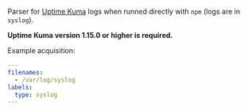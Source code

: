 Parser for [Uptime Kuma](https://github.com/louislam/uptime-kuma) logs when runned directly with `npm` (logs are in `syslog`).

**Uptime Kuma version 1.15.0 or higher is required.**

Example acquisition:
```yaml
---
filenames:
  - /var/log/syslog
labels:
  type: syslog
---
```
